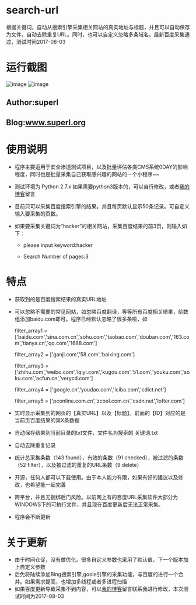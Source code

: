 # search-url
根据关键词，自动从搜索引擎采集相关网站的真实地址与标题，并且可以自动保存为文件，自动去除重复URL。同时，也可以自定义忽略多条域名。最新百度采集通过，测试时间2017-08-03


# 运行截图

![image](https://github.com/super-l/search-url/blob/master/screenshots1.png)
![image](https://github.com/super-l/search-url/blob/master/screenshots2.png)

Author:superl
--------
Blog:www.superl.org
--------

# 使用说明
* 程序主要运用于安全渗透测试项目，以及批量评估各类CMS系统0DAY的影响程度，同时也是批量采集自己获取感兴趣的网站的一个小程序~~
* 测试环境为 Python 2.7.x 如果需要python3版本的，可以自行修改，或者[我的博客](http://www.superl.org)留言

* 目前只可以采集百度搜索引擎的结果。并且每页默认显示50条记录。可自定义输入要采集的页数。

* 如果要采集关键词为“hacker”的相关网站，采集百度结果的前3页，则输入如下：

  * please input keyword:hacker

  * Search Number of pages:3



# 特点
* 获取到的是百度搜索结果的真实URL地址
* 可以忽略不需要的常见网站，如忽略百度翻译，等等所有百度相关结果，给数组添加baidu.com即可。程序已经默认忽略了很多条啦，如

  filter_array1 = ['baidu.com','sina.com.cn','sohu.com','taobao.com','douban.com','163.com','tianya.cn','qq.com','1688.com']

  filter_array2 = ['ganji.com','58.com','baixing.com']

  filter_array3 = ['zhihu.com','weibo.com','iqiyi.com','kugou.com','51.com','youku.com','soku.com','acfun.cn','verycd.com']

  filter_array4 = ['google.cn','youdao.com','iciba.com','cdict.net']

  filter_array5 = ['pconline.com.cn','zcool.com.cn','csdn.net','lofter.com']
  
* 实时显示采集到的网页的【真实URL】以及【标题】。前面的【ID】对应的是当前页百度结果的第X条数据
* 自动保存结果到当前目录的txt文件，文件名为搜索的 关键词.txt
* 自动去除重复记录
* 统计总采集条数（143 found），有效的条数（91 checked），被过滤的条数（52 filter），以及被过滤的重复的URL条数（9 delete）
* 开源，任何人都可以下载使用。由于本人能力有限，如果有好的建议以及修改，也希望能一起完善
* 跨平台，并且无捆绑后门风险。以前网上有的百度URL采集软件大部分为WINDOWS下的可执行文件，并且现在百度更新后无法正常采集。
* 程序会不断更新

# 关于更新
* 由于时间仓促，没有做优化。很多自定义参数也采用了默认值，下一个版本加上自定义参数
* 后免将陆续添加Bing搜索引擎,goole引擎的采集功能，与百度的进行一个合并。如果需求提高，也增加多线程或者多进程扫描
* 如果百度更新导致采集不到内容，可以[我的博客](http://www.superl.org)留言联系我进行修改，本次测试时间为2017-08-03

